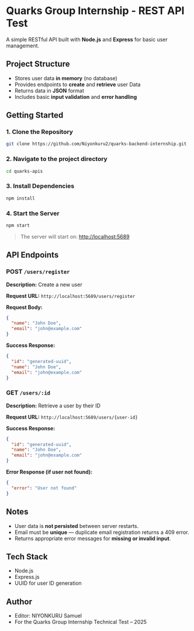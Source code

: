#  Quarks Group Internship - REST API Test

A simple RESTful API built with **Node.js** and **Express** for basic user management.


##  Project Structure

- Stores user data **in memory** (no database)
- Provides endpoints to **create** and **retrieve** user Data 
- Returns data in **JSON** format
- Includes basic **input validation** and **error handling**


## Getting Started

### 1. Clone the Repository

```bash
git clone https://github.com/Niyonkuru2/quarks-backend-internship.git
````

### 2. Navigate to the project directory

```bash
cd quarks-apis
```

### 3. Install Dependencies

```bash
npm install
```

### 4. Start the Server

```bash
npm start
```

> The server will start on: [http://localhost:5689](http://localhost:5689)


## API Endpoints

### POST `/users/register`

**Description:** Create a new user

**Request URL:**
`http://localhost:5689/users/register`

**Request Body:**

```json
{
  "name": "John Doe",
  "email": "john@example.com"
}
```

**Success Response:**

```json
{
  "id": "generated-uuid",
  "name": "John Doe",
  "email": "john@example.com"
}
```


### GET `/users/:id`

**Description:** Retrieve a user by their ID

**Request URL:**
`http://localhost:5689/users/{user-id}`

**Success Response:**

```json
{
  "id": "generated-uuid",
  "name": "John Doe",
  "email": "john@example.com"
}
```

**Error Response (if user not found):**

```json
{
  "error": "User not found"
}
```

##  Notes

* User data is **not persisted** between server restarts.
* Email must be **unique** — duplicate email registration returns a 409 error.
* Returns appropriate error messages for **missing or invalid input**.

## Tech Stack

* Node.js
* Express.js
* UUID for user ID generation


## Author

* Editor: NIYONKURU Samuel
* For the Quarks Group Internship Technical Test – 2025
